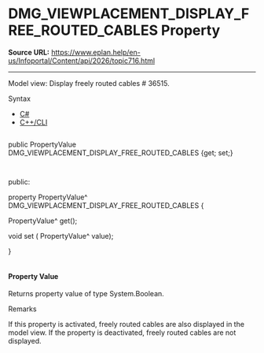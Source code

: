 # DMG_VIEWPLACEMENT_DISPLAY_FREE_ROUTED_CABLES Property

**Source URL:** https://www.eplan.help/en-us/Infoportal/Content/api/2026/topic716.html

---

Model view: Display freely routed cables # 36515.

Syntax

- [C#](#i-syntax-CS)
- [C++/CLI](#i-syntax-CPP2005)

```
```
public PropertyValue DMG_VIEWPLACEMENT_DISPLAY_FREE_ROUTED_CABLES {get; set;}
```
```

```
```
public:

property PropertyValue^ DMG_VIEWPLACEMENT_DISPLAY_FREE_ROUTED_CABLES {

   PropertyValue^ get();

   void set (    PropertyValue^ value);

}
```
```

#### Property Value

Returns property value of type System.Boolean.

Remarks

If this property is activated, freely routed cables are also displayed in the model view. If the property is deactivated, freely routed cables are not displayed.

